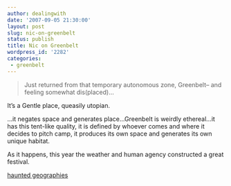 ```yaml
---
author: dealingwith
date: '2007-09-05 21:30:00'
layout: post
slug: nic-on-greenbelt
status: publish
title: Nic on Greenbelt
wordpress_id: '2282'
categories:
 - greenbelt
---
```


> Just returned from that temporary autonomous zone, Greenbelt– and feeling
somewhat dis(placed)...

It’s a Gentle place, queasily utopian.

...it negates space and generates place...Greenbelt is weirdly ethereal...it
has this tent-like quality, it is defined by whoever comes and where it
decides to pitch camp, it produces its own space and generates its own unique
habitat.

As it happens, this year the weather and human agency constructed a great
festival.

[haunted geographies][1]

   [1]: http://hauntedgeographies.typepad.com/basho/2007/08/61.html

